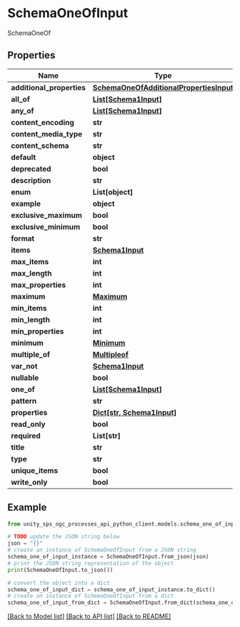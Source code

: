 # SchemaOneOfInput

SchemaOneOf

## Properties

Name | Type | Description | Notes
------------ | ------------- | ------------- | -------------
**additional_properties** | [**SchemaOneOfAdditionalPropertiesInput**](SchemaOneOfAdditionalPropertiesInput.md) |  | [optional]
**all_of** | [**List[Schema1Input]**](Schema1Input.md) |  | [optional]
**any_of** | [**List[Schema1Input]**](Schema1Input.md) |  | [optional]
**content_encoding** | **str** |  | [optional]
**content_media_type** | **str** |  | [optional]
**content_schema** | **str** |  | [optional]
**default** | **object** |  | [optional]
**deprecated** | **bool** |  | [optional]
**description** | **str** |  | [optional]
**enum** | **List[object]** |  | [optional]
**example** | **object** |  | [optional]
**exclusive_maximum** | **bool** |  | [optional]
**exclusive_minimum** | **bool** |  | [optional]
**format** | **str** |  | [optional]
**items** | [**Schema1Input**](Schema1Input.md) |  | [optional]
**max_items** | **int** |  | [optional]
**max_length** | **int** |  | [optional]
**max_properties** | **int** |  | [optional]
**maximum** | [**Maximum**](Maximum.md) |  | [optional]
**min_items** | **int** |  | [optional]
**min_length** | **int** |  | [optional]
**min_properties** | **int** |  | [optional]
**minimum** | [**Minimum**](Minimum.md) |  | [optional]
**multiple_of** | [**Multipleof**](Multipleof.md) |  | [optional]
**var_not** | [**Schema1Input**](Schema1Input.md) |  | [optional]
**nullable** | **bool** |  | [optional]
**one_of** | [**List[Schema1Input]**](Schema1Input.md) |  | [optional]
**pattern** | **str** |  | [optional]
**properties** | [**Dict[str, Schema1Input]**](Schema1Input.md) |  | [optional]
**read_only** | **bool** |  | [optional]
**required** | **List[str]** |  | [optional]
**title** | **str** |  | [optional]
**type** | **str** |  | [optional]
**unique_items** | **bool** |  | [optional]
**write_only** | **bool** |  | [optional]

## Example

```python
from unity_sps_ogc_processes_api_python_client.models.schema_one_of_input import SchemaOneOfInput

# TODO update the JSON string below
json = "{}"
# create an instance of SchemaOneOfInput from a JSON string
schema_one_of_input_instance = SchemaOneOfInput.from_json(json)
# print the JSON string representation of the object
print(SchemaOneOfInput.to_json())

# convert the object into a dict
schema_one_of_input_dict = schema_one_of_input_instance.to_dict()
# create an instance of SchemaOneOfInput from a dict
schema_one_of_input_from_dict = SchemaOneOfInput.from_dict(schema_one_of_input_dict)
```
[[Back to Model list]](../README.md#documentation-for-models) [[Back to API list]](../README.md#documentation-for-api-endpoints) [[Back to README]](../README.md)
